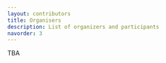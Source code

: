 ```yaml
---
layout: contributors
title: Organisers
description: List of organizers and participants
navorder: 3
---
```


TBA
